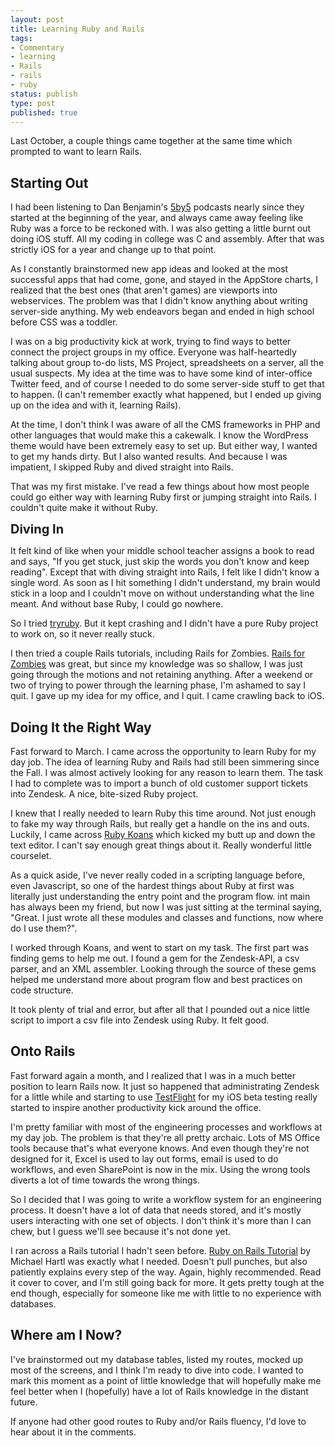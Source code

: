 ```yaml
--- 
layout: post
title: Learning Ruby and Rails
tags: 
- Commentary
- learning
- Rails
- rails
- ruby
status: publish
type: post
published: true
---
```

Last October, a couple things came together at the same time which prompted to want to learn Rails.
<h2>Starting Out</h2>
I had been listening to Dan Benjamin's <a title="5by5" href="http://5by5.tv" target="_blank">5by5</a> podcasts nearly since they started at the beginning of the year, and always came away feeling like Ruby was a force to be reckoned with. I was also getting a little burnt out doing iOS stuff. All my coding in college was C and assembly. After that was strictly iOS for a year and change up to that point.

As I constantly brainstormed new app ideas and looked at the most successful apps that had come, gone, and stayed in the AppStore charts, I realized that the best ones (that aren't games) are viewports into webservices. The problem was that I didn't know anything about writing server-side anything. My web endeavors began and ended in high school before CSS was a toddler.

I was on a big productivity kick at work, trying to find ways to better connect the project groups in my office. Everyone was half-heartedly talking about group to-do lists, MS Project, spreadsheets on a server, all the usual suspects. My idea at the time was to have some kind of inter-office Twitter feed, and of course I needed to do some server-side stuff to get that to happen. (I can't remember exactly what happened, but I ended up giving up on the idea and with it, learning Rails).

At the time, I don't think I was aware of all the CMS frameworks in PHP and other languages that would make this a cakewalk. I know the WordPress theme would have been extremely easy to set up. But either way, I wanted to get my hands dirty. But I also wanted results. And because I was impatient, I skipped Ruby and dived straight into Rails.

That was my first mistake. I've read a few things about how most people could go either way with learning Ruby first or jumping straight into Rails. I couldn't quite make it without Ruby.

<span style="font-size: 20px; font-weight: bold;">Diving In</span>

It felt kind of like when your middle school teacher assigns a book to read and says, "If you get stuck, just skip the words you don't know and keep reading". Except that with diving straight into Rails, I felt like I didn't know a single word. As soon as I hit something I didn't understand, my brain would stick in a loop and I couldn't move on without understanding what the line meant. And without base Ruby, I could go nowhere.

So I tried <a title="tryruby" href="http://tryruby.org" target="_blank">tryruby</a>. But it kept crashing and I didn't have a pure Ruby project to work on, so it never really stuck.

I then tried a couple Rails tutorials, including Rails for Zombies. <a title="Rails for Zombies" href="http://railsforzombies.org/" target="_blank">Rails for Zombies</a> was great, but since my knowledge was so shallow, I was just going through the motions and not retaining anything. After a weekend or two of trying to power through the learning phase, I'm ashamed to say I quit. I gave up my idea for my office, and I quit. I came crawling back to iOS.
<h2>Doing It the Right Way</h2>
Fast forward to March. I came across the opportunity to learn Ruby for my day job. The idea of learning Ruby and Rails had still been simmering since the Fall. I was almost actively looking for any reason to learn them. The task I had to complete was to import a bunch of old customer support tickets into Zendesk. A nice, bite-sized Ruby project.

I knew that I really needed to learn Ruby this time around. Not just enough to fake my way through Rails, but really get a handle on the ins and outs. Luckily, I came across <a title="Ruby Koans" href="http://rubykoans.com/" target="_blank">Ruby Koans</a> which kicked my butt up and down the text editor. I can't say enough great things about it. Really wonderful little courselet.

As a quick aside, I've never really coded in a scripting language before, even Javascript, so one of the hardest things about Ruby at first was literally just understanding the entry point and the program flow. int main has always been my friend, but now I was just sitting at the terminal saying, "Great. I just wrote all these modules and classes and functions, now where do I use them?".

I worked through Koans, and went to start on my task. The first part was finding gems to help me out. I found a gem for the Zendesk-API, a csv parser, and an XML assembler. Looking through the source of these gems helped me understand more about program flow and best practices on code structure.

It took plenty of trial and error, but after all that I pounded out a nice little script to import a csv file into Zendesk using Ruby. It felt good.
<h2>Onto Rails</h2>
Fast forward again a month, and I realized that I was in a much better position to learn Rails now. It just so happened that administrating Zendesk for a little while and starting to use <a title="TestFlight" href="http://testflightapp.com" target="_blank">TestFlight</a> for my iOS beta testing really started to inspire another productivity kick around the office.

I'm pretty familiar with most of the engineering processes and workflows at my day job. The problem is that they're all pretty archaic. Lots of MS Office tools because that's what everyone knows. And even though they're not designed for it, Excel is used to lay out forms, email is used to do workflows, and even SharePoint is now in the mix. Using the wrong tools diverts a lot of time towards the wrong things.

So I decided that I was going to write a workflow system for an engineering process. It doesn't have a lot of data that needs stored, and it's mostly users interacting with one set of objects. I don't think it's more than I can chew, but I guess we'll see because it's not done yet.

I ran across a Rails tutorial I hadn't seen before. <a title="Ruby on Rails Tutorial" href="http://ruby.railstutorial.org/ruby-on-rails-tutorial-book" target="_blank">Ruby on Rails Tutorial</a> by Michael Hartl was exactly what I needed. Doesn't pull punches, but also patiently explains every step of the way. Again, highly recommended. Read it cover to cover, and I'm still going back for more. It gets pretty tough at the end though, especially for someone like me with little to no experience with databases.
<h2>Where am I Now?</h2>
I've brainstormed out my database tables, listed my routes, mocked up most of the screens, and I think I'm ready to dive into code. I wanted to mark this moment as a point of little knowledge that will hopefully make me feel better when I (hopefully) have a lot of Rails knowledge in the distant future.

If anyone had other good routes to Ruby and/or Rails fluency, I'd love to hear about it in the comments.
